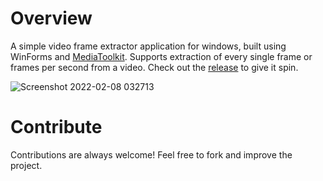 # Overview

A simple video frame extractor application for windows, built using WinForms and [MediaToolkit](https://www.nuget.org/packages/MediaToolkit/). Supports extraction of every single frame or frames per second from a video. Check out the [release](https://github.com/divinsmathew/video-frame-extractor/releases) to give it spin. 

![Screenshot 2022-02-08 032713](https://user-images.githubusercontent.com/13608193/152880881-e725e7aa-e0d0-4049-8d22-d2cae146ea10.png)

# Contribute

Contributions are always welcome! Feel free to fork and improve the project.

